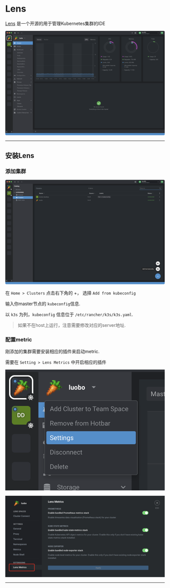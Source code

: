 # Lens

[Lens](https://k8slens.dev) 是一个开源的用于管理Kubernetes集群的IDE

![Lens](img/lens01.png)

---

## 安装Lens

### 添加集群

![Lens](img/lens02.png)

在 ```Home > Clusters``` 点击右下角的 +， 选择 ```Add from kubeconfig```

输入你master节点的 ```kubeconfig```信息.

以 ```k3s``` 为列，```kubeconfig``` 信息位于 ```/etc/rancher/k3s/k3s.yaml```.

> 如果不在host上运行，注意需要修改对应的server地址.

### 配置metric

刚添加的集群需要安装相应的插件来启动metric.

需要在 ```Setting > Lens Metrics``` 中开启相应的插件

![Lens](img/lens03.png)

![Lens](img/lens04.png)

---

## 
